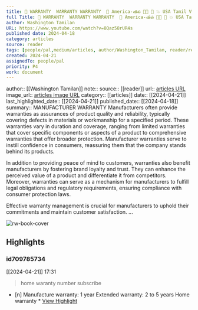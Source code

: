 ```yaml
---
title: 🤔 WARRANTY  WARRANTY WARRANTY  🤔 America-வில் 💢🔥 💢 💥 USA Tamil Vlogs🇺🇸
full Title: 🤔 WARRANTY  WARRANTY WARRANTY  🤔 America-வில் 💢🔥 💢 💥 USA Tamil Vlogs🇺🇸
author: Washington Tamilan
URL: https://www.youtube.com/watch?v=8Qaz58rUR4s
published date: 2024-04-18
category: articles
source: reader
tags: [people/pal,medium/articles, author/Washington_Tamilan, reader/reader, date/2024-04-21, area/reader]
created: 2024-04-21
assignedTo: people/pal
priority: P4
work: document
---
```

author:: [[Washington Tamilan]]
note:: 
source:: [[reader]]
url:: [articles URL](https://www.youtube.com/watch?v=8Qaz58rUR4s)
image_url:: [articles image URL](https://i.ytimg.com/vi/8Qaz58rUR4s/maxres2.jpg?sqp=-oaymwEoCIAKENAF8quKqQMcGADwAQH4AbYIgAKAD4oCDAgAEAEYZSBcKE4wDw==&rs=AOn4CLBEXTYeN-F82HioLSHgG5LDTv1I7w)
category:: [[articles]]
date:: [[2024-04-21]]
last_highlighted_date:: [[2024-04-21]]
published_date:: [[2024-04-18]]
summary:: MANUFACTURER WARRANTY
Manufacturers often provide warranties as assurances of product quality and reliability, typically covering defects in materials or workmanship for a specified period. These warranties vary in duration and coverage, ranging from limited warranties that cover specific components or aspects of a product to comprehensive warranties that offer broader protection. Manufacturer warranties serve to instill confidence in consumers, reassuring them that the company stands behind its products.

In addition to providing peace of mind to customers, warranties also benefit manufacturers by fostering brand loyalty and trust. They can enhance the perceived value of a product and differentiate it from competitors. Moreover, warranties can serve as a mechanism for manufacturers to fulfill legal obligations and regulatory requirements, ensuring compliance with consumer protection laws.

Effective warranty management is crucial for manufacturers to uphold their commitments and maintain customer satisfaction. ...


![rw-book-cover](https://i.ytimg.com/vi/8Qaz58rUR4s/maxres2.jpg?sqp=-oaymwEoCIAKENAF8quKqQMcGADwAQH4AbYIgAKAD4oCDAgAEAEYZSBcKE4wDw==&rs=AOn4CLBEXTYeN-F82HioLSHgG5LDTv1I7w)

## Highlights
### id709785734
[[2024-04-21]] 17:31
> home waranty number subscribe

- [n] Manufacture warranty: 1 year 
   Extended warranty: 2 to 5 years 
   Home warranty  * [View Highlight](https://read.readwise.io/read/01hw1cghs6zbvg4892wjh56hkc)


